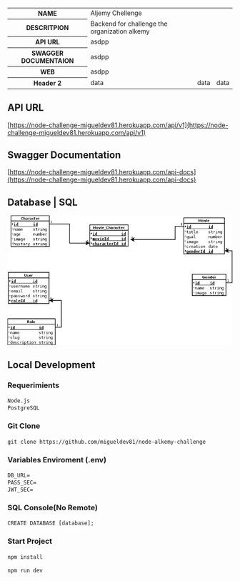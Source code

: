 <table>
            <caption></caption>
            <tr>
                <th>NAME</th>
                <td>Aljemy Chellenge</td>
            </tr>
              <th>DESCRITPION</th>
                <td>Backend for challenge the organization alkemy</td>
            <tr>
                <th>API URL</th>
                <td>asdpp</td>
            </tr>
             <tr>
                <th>SWAGGER DOCUMENTAION</th>
                <td>asdpp</td>
            </tr>
            <tr>
                <th>WEB</th>
                <td>asdpp</td>
            </tr>
            <tr>
                <th>Header 2</th>
                <td>data</td><td>data</td><td>data</td>
            </tr>
        </table>

## API URL
[https://node-challenge-migueldev81.herokuapp.com/api/v1](https://node-challenge-migueldev81.herokuapp.com/api/v1)
## Swagger Documentation
[https://node-challenge-migueldev81.herokuapp.com/api-docs](https://node-challenge-migueldev81.herokuapp.com/api-docs)
## Database | SQL
![database](./resources/database.png)
## Local Development
### Requerimients
```
Node.js
PostgreSQL
```
### Git Clone
```
git clone https://github.com/migueldev81/node-alkemy-challenge
```
### Variables Enviroment (.env)
````
DB_URL=
PASS_SEC=
JWT_SEC=
````
### SQL Console(No Remote)
````
CREATE DATABASE [database];
````
### Start Project
```
npm install
```
```
npm run dev
```

